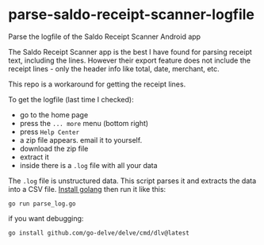 # parse-saldo-receipt-scanner-logfile
Parse the logfile of the Saldo Receipt Scanner Android app

The Saldo Receipt Scanner app is the best I have found for parsing
receipt text, including the lines. However their export feature does
not include the receipt lines - only the header info like total, date,
merchant, etc.

This repo is a workaround for getting the receipt lines.

To get the logfile (last time I checked):
- go to the home page
- press the `... more` menu (bottom right)
- press `Help Center`
- a zip file appears. email it to yourself.
- download the zip file
- extract it
- inside there is a `.log` file with all your data

The `.log` file is unstructured data. This script parses it and extracts
the data into a CSV file. [Install golang](https://go.dev/dl/) then run
it like this:

    go run parse_log.go

if you want debugging:

    go install github.com/go-delve/delve/cmd/dlv@latest